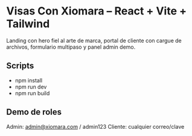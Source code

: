 # Visas Con Xiomara – React + Vite + Tailwind

Landing con hero fiel al arte de marca, portal de cliente con cargue de archivos, formulario multipaso y panel admin demo.

## Scripts
- npm install
- npm run dev
- npm run build

## Demo de roles
Admin: admin@xiomara.com / admin123
Cliente: cualquier correo/clave
